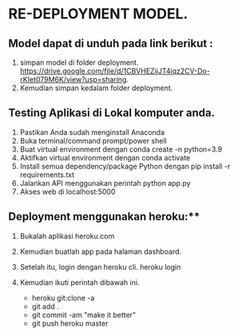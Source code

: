# RE-DEPLOYMENT MODEL. 

## Model dapat di unduh pada link berikut :
1. simpan model di folder deployment. 
https://drive.google.com/file/d/1CBVHEZijJT4iqz2CV-Do-rKIet079M6K/view?usp=sharing. 
2. Kemudian simpan kedalam folder deployment. 

## Testing Aplikasi di Lokal komputer anda. 
1. Pastikan Anda sudah menginstall Anaconda
2. Buka terminal/command prompt/power shell
3. Buat virtual environment dengan 
    conda create -n <nama-environment> python=3.9
4. Aktifkan virtual environment dengan 
    conda activate <nama-environment>
5. Install semua dependency/package Python dengan
    pip install -r requirements.txt
6. Jalankan API menggunakan perintah
    python app.py
7. Akses web di localhost:5000
## Deployment menggunakan heroku:**
1. Bukalah aplikasi heroku.com 
2. Kemudian buatlah app pada halaman dashboard. 
3. Setelah itu, login dengan heroku cli. 
    heroku login
4. Kemudian ikuti perintah dibawah ini.
    
    - heroku git:clone -a <App name>
    - git add .
    - git commit -am "make it better"
    - git push heroku master
    

